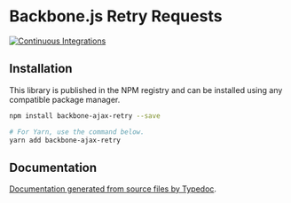 # Backbone.js Retry Requests

[![Continuous Integrations](https://github.com/maissimples/backbone-ajax-retry/actions/workflows/continuous-integrations.yaml/badge.svg?branch=main)](https://github.com/maissimples/backbone-ajax-retry/actions/workflows/continuous-integrations.yaml)

## Installation

This library is published in the NPM registry and can be installed using any compatible package manager.

```sh
npm install backbone-ajax-retry --save

# For Yarn, use the command below.
yarn add backbone-ajax-retry
```

## Documentation

[Documentation generated from source files by Typedoc](./docs/README.md).
